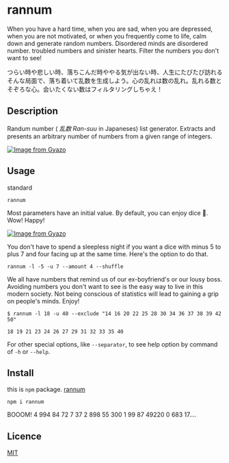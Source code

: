 rannum
====
When you have a hard time, when you are sad, when you are depressed, when you are not motivated, or when you frequently come to life, calm down and generate random numbers. Disordered minds are disordered number. troubled numbers and sinister hearts. Filter the numbers you don't want to see!

つらい時や悲しい時、落ちこんだ時ややる気が出ない時、人生にたびたび訪れるそんな局面で、落ち着いて乱数を生成しよう。心の乱れは数の乱れ。乱れる数とそぞろな心。会いたくない数はフィルタリングしちゃえ！

## Description
Randum number ( *乱数 Ran-suu* in Japaneses) list generator. Extracts and presents an arbitrary number of numbers from a given range of integers.

[![Image from Gyazo](https://i.gyazo.com/575113de9068e84129c9e8318e6fd02b.gif)](https://gyazo.com/575113de9068e84129c9e8318e6fd02b)
## Usage
standard
```
rannum
```

Most parameters have an initial value. By default, you can enjoy dice 🎲. Wow! Happy! 

[![Image from Gyazo](https://i.gyazo.com/6a9961968ae2082594e32832a77313fd.gif)](https://gyazo.com/6a9961968ae2082594e32832a77313fd)

You don't have to spend a sleepless night if you want a dice with minus 5 to plus 7 and four facing up at the same time. Here's the option to do that.

```
rannum -l -5 -u 7 --amount 4 --shuffle
```

We all have numbers that remind us of our ex-boyfriend's or our lousy boss. Avoiding numbers you don't want to see is the easy way to live in this modern society. Not being conscious of statistics will lead to gaining a grip on people's minds. Enjoy!
```
$ rannum -l 18 -u 40 --exclude "14 16 20 22 25 28 30 34 36 37 38 39 42 50"

18 19 21 23 24 26 27 29 31 32 33 35 40
```

For other special options, like `--separator`, to see help option by command of `-h` or `--help`.
## Install
this is `npm` package.
[rannum](https://www.npmjs.com/package/rannum)
```
npm i rannum
```
BOOOM! 4 994 84 72 7 37 2 898 55 300 1 99  87 49220 0 683 17....

## Licence

[MIT](./LICENSE.txt)

